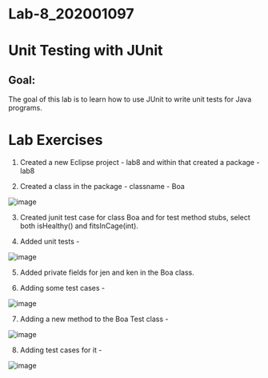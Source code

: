 # Lab-8_202001097

# Unit Testing with JUnit

## Goal:
The goal of this lab is to learn how to use JUnit to write unit tests for Java programs.

# Lab Exercises

1. Created a new Eclipse project - lab8 and within that created a package - lab8

2. Created a class in the package - classname - Boa

![image](https://user-images.githubusercontent.com/123479469/233023817-b63fa106-04dc-421e-9471-cf67d75805d8.png)

3. Created junit test case for class Boa and for test method stubs, select both isHealthy() and fitsInCage(int).

4. Added unit tests - 

![image](https://user-images.githubusercontent.com/123479469/233039973-f0cb5ba9-235f-44ae-a5b1-dabd636ca229.png)

5. Added private fields for jen and ken in the Boa class.

6. Adding some test cases -

![image](https://user-images.githubusercontent.com/123479469/233040296-b6ab4813-e28d-43d8-858f-d107a7785059.png)

7. Adding a new method to the Boa Test class -

![image](https://user-images.githubusercontent.com/123479469/233040406-71c26cb7-3ab5-43cf-9e1a-ad387546ba99.png)

8. Adding test cases for it -

![image](https://user-images.githubusercontent.com/123479469/233040632-c3f7fc88-9a87-4d8e-b848-439a719303ed.png)








